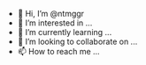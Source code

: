 - 👋 Hi, I’m @ntmggr
- 👀 I’m interested in ...
- 🌱 I’m currently learning ...
- 💞️ I’m looking to collaborate on ...
- 📫 How to reach me ...

<!---
ntmggr/ntmggr is a ✨ special ✨ repository because its `README.md` (this file) appears on your GitHub profile.
You can click the Preview link to take a look at your changes.
--->
